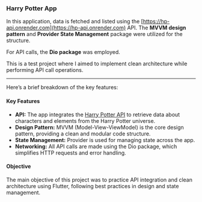 ### Harry Potter App

In this application, data is fetched and listed using the [https://hp-api.onrender.com](https://hp-api.onrender.com) API. The **MVVM design pattern** and **Provider State Management** package were utilized for the structure.

For API calls, the **Dio package** was employed.

This is a test project where I aimed to implement clean architecture while performing API call operations.

---

Here’s a brief breakdown of the key features:

#### Key Features
- **API:** The app integrates the [Harry Potter API](https://hp-api.onrender.com) to retrieve data about characters and elements from the Harry Potter universe.
- **Design Pattern:** MVVM (Model-View-ViewModel) is the core design pattern, providing a clean and modular code structure.
- **State Management:** Provider is used for managing state across the app.
- **Networking:** All API calls are made using the Dio package, which simplifies HTTP requests and error handling.

#### Objective
The main objective of this project was to practice API integration and clean architecture using Flutter, following best practices in design and state management.
